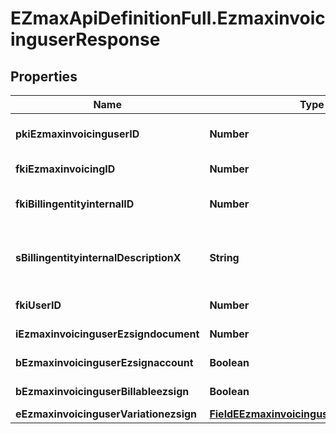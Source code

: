 # EZmaxApiDefinitionFull.EzmaxinvoicinguserResponse

## Properties

Name | Type | Description | Notes
------------ | ------------- | ------------- | -------------
**pkiEzmaxinvoicinguserID** | **Number** | The unique ID of the Ezmaxinvoicinguser | [optional] 
**fkiEzmaxinvoicingID** | **Number** | The unique ID of the Ezmaxinvoicing | [optional] 
**fkiBillingentityinternalID** | **Number** | The unique ID of the Billingentityinternal. | 
**sBillingentityinternalDescriptionX** | **String** | The description of the Billingentityinternal in the language of the requester | 
**fkiUserID** | **Number** | The unique ID of the User | 
**iEzmaxinvoicinguserEzsigndocument** | **Number** | The number of ezsign documents | 
**bEzmaxinvoicinguserEzsignaccount** | **Boolean** | Whether there is an eZsign account | 
**bEzmaxinvoicinguserBillableezsign** | **Boolean** | Whether it is billable for eZsign | 
**eEzmaxinvoicinguserVariationezsign** | [**FieldEEzmaxinvoicinguserVariationezsign**](FieldEEzmaxinvoicinguserVariationezsign.md) |  | 


